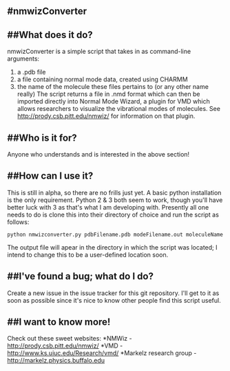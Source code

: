 #nmwizConverter
---------------
##What does it do?
------------------
nmwizConverter is a simple script that takes in as command-line arguments:
1. a .pdb file
2. a file containing normal mode data, created using CHARMM
3. the name of the molecule these files pertains to (or any other name really)
The script returns a file in .nmd format which can then be imported directly
into Normal Mode Wizard, a plugin for VMD which allows researchers to
visualize the vibrational modes of molecules. 
See http://prody.csb.pitt.edu/nmwiz/ for information on that plugin.

##Who is it for?
----------------
Anyone who understands and is interested in the above section!

##How can I use it?
-------------------
This is still in alpha, so there are no frills just yet. 
A basic python installation is the only requirement. Python 2 & 3 both
seem to work, though you'll have better luck with 3 as that's what I am
developing with.
Presently all one needs to do is clone this into their directory of choice
and run the script as follows:
```
python nmwizconverter.py pdbFilename.pdb modeFilename.out moleculeName
```
The output file will apear in the directory in which the script was located;
I intend to change this to be a user-defined location soon.

##I've found a bug; what do I do?
---------------------------------
Create a new issue in the issue tracker for this git repository. I'll get to it
as soon as possible since it's nice to know other people find this script 
useful.

##I want to know more!
----------------------
Check out these sweet websites:
*NMWiz - http://prody.csb.pitt.edu/nmwiz/
*VMD - http://www.ks.uiuc.edu/Research/vmd/
*Markelz research group - http://markelz.physics.buffalo.edu

